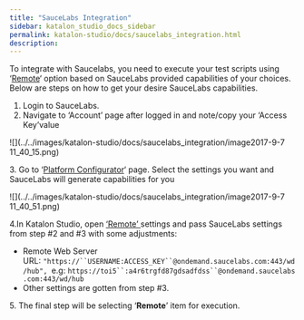 ```yaml
---
title: "SauceLabs Integration" 
sidebar: katalon_studio_docs_sidebar
permalink: katalon-studio/docs/saucelabs_integration.html 
description: 
---
```

To integrate with Saucelabs, you need to execute your test scripts using ‘[Remote](https://docs.katalon.com/display/KD/Execute+a+test+case#Executeatestcase-Executeinaremoteenvironment)‘ option based on SauceLabs provided capabilities of your choices. Below are steps on how to get your desire SauceLabs capabilities.

1.  Login to SauceLabs.
2.  Navigate to ‘Account’ page after logged in and note/copy your ‘Access Key’value  
      
    

![](../../images/katalon-studio/docs/saucelabs_integration/image2017-9-7 11_40_15.png)

3. Go to ‘[Platform Configurator](https://wiki.saucelabs.com/display/DOCS/Platform+Configurator?src=sidebar)‘ page. Select the settings you want and SauceLabs will generate capabilities for you

![](../../images/katalon-studio/docs/saucelabs_integration/image2017-9-7 11_40_51.png)

4.In Katalon Studio, open [‘Remote’ ](https://docs.katalon.com/display/KD/Execute+a+test+case#Executeatestcase-Executeinaremoteenvironment)settings and pass SauceLabs settings from step #2 and #3 with some adjustments:

*   Remote Web Server URL: `"https://``USERNAME:ACCESS_KEY``@ondemand.saucelabs.com:443/wd/hub", `e.g: `https://toi5``:a4r6trgfd87gdsadfdss``@ondemand.saucelabs.com:443/wd/hub`
*   Other settings are gotten from step #3.

5\. The final step will be selecting ‘**Remote**’ item for execution.